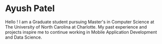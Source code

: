 # Ayush Patel

Hello ! I am a Graduate student pursuing Master's in Computer Science at The University of North Carolina at Charlotte.
My past experience and projects inspire me to continue working in Mobile Application Development and Data Science.
